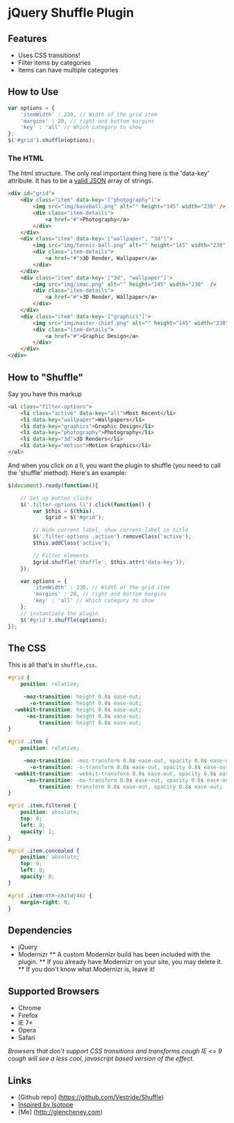 # jQuery Shuffle Plugin

## Features

* Uses CSS transitions!
* Filter items by categories
* Items can have multiple categories

## How to Use
```js
var options = {
    'itemWidth' : 230, // Width of the grid item
    'margins' : 20, // right and bottom margins
    'key' : 'all' // Which category to show
};
$('#grid').shuffle(options);
```

### The HTML
The html structure. The only real important thing here is the 'data-key' attribute. It has to be a [valid JSON](http://jsonlint.com/) array of strings.
```html
<div id="grid">
    <div class="item" data-key='["photography"]'>
        <img src="img/baseball.png" alt="" height="145" width="230" />
        <div class="item-details">
            <a href="#">Photography</a>
        </div>
    </div>
    <div class="item" data-key='["wallpaper", "3d"]'>
        <img src="img/tennis-ball.png" alt="" height="145" width="230"  />
        <div class="item-details">
            <a href="#">3D Render, Wallpaper</a>
        </div>
    </div>
    <div class="item" data-key='["3d", "wallpaper"]'>
        <img src="img/imac.png" alt="" height="145" width="230"  />
        <div class="item-details">
            <a href="#">3D Render, Wallpaper</a>
        </div>
    </div>
    <div class="item" data-key='["graphics"]'>
        <img src="img/master-chief.png" alt="" height="145" width="230"  />
        <div class="item-details">
            <a href="#">Graphic Design</a>
        </div>
    </div>
</div>
```

## How to "Shuffle"
Say you have this markup
```html
<ul class="filter-options">
    <li class="active" data-key="all">Most Recent</li>
    <li data-key="wallpaper">Wallpapers</li>
    <li data-key="graphics">Graphic Design</li>
    <li data-key="photography">Photography</li>
    <li data-key="3d">3D Renders</li>
    <li data-key="motion">Motion Graphics</li>
</ul>
```
And when you click on a li, you want the plugin to shuffle (you need to call the 'shuffle' method). Here's an example:

```js
$(document).ready(function(){

    // Set up button clicks
    $('.filter-options li').click(function() {
        var $this = $(this),
            $grid = $('#grid');

        // Hide current label, show current label in title
        $('.filter-options .active').removeClass('active');
        $this.addClass('active');

        // Filter elements
        $grid.shuffle('shuffle', $this.attr('data-key'));
    });

    var options = {
        'itemWidth' : 230, // Width of the grid item
        'margins' : 20, // right and bottom margins
        'key' : 'all' // Which category to show
    };
    // instantiate the plugin
    $('#grid').shuffle(options);
});
```

## The CSS
This is all that's in `shuffle.css`.
```css
#grid {
    position: relative;

     -moz-transition: height 0.8s ease-out;
       -o-transition: height 0.8s ease-out;
  -webkit-transition: height 0.8s ease-out;
      -ms-transition: height 0.8s ease-out;
          transition: height 0.8s ease-out;
}

#grid .item {
    position: relative;

     -moz-transition: -moz-transform 0.8s ease-out, opacity 0.8s ease-out;
       -o-transition: -o-transform 0.8s ease-out, opacity 0.8s ease-out;
  -webkit-transition: -webkit-transform 0.8s ease-out, opacity 0.8s ease-out;
      -ms-transition: -ms-transform 0.8s ease-out, opacity 0.8s ease-out;
          transition: transform 0.8s ease-out, opacity 0.8s ease-out;
}

#grid .item.filtered {
    position: absolute;
    top: 0;
    left: 0;
    opacity: 1;
}

#grid .item.concealed {
    position: absolute;
    top: 0;
    left: 0;
    opacity: 0;
}

#grid .item:nth-child(4n) {
    margin-right: 0;
}
```

## Dependencies

* jQuery
* Modernizr
** A custom Modernizr build has been included with the plugin.
** If you already have Modernizr on your site, you may delete it.
** If you don't know what Modernizr is, leave it!

## Supported Browsers

* Chrome
* Firefox
* IE 7+
* Opera
* Safari

_Browsers that don't support CSS transitions and transforms *cough* IE <= 9 *cough* will see a less cool, javascript based version of the effect._

## Links
                
* [Github repo] (https://github.com/Vestride/Shuffle)
* [Inspired by Isotope](http://isotope.metafizzy.co/)
* [Me] (http://glencheney.com)